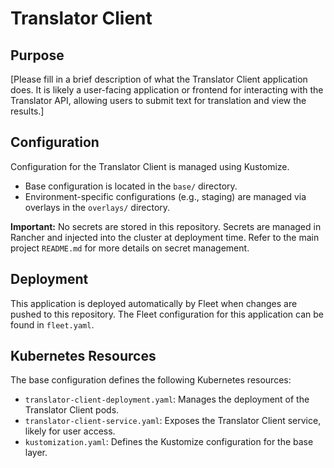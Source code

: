 # Translator Client

## Purpose
[Please fill in a brief description of what the Translator Client application does. It is likely a user-facing application or frontend for interacting with the Translator API, allowing users to submit text for translation and view the results.]

## Configuration
Configuration for the Translator Client is managed using Kustomize.
- Base configuration is located in the `base/` directory.
- Environment-specific configurations (e.g., staging) are managed via overlays in the `overlays/` directory.

**Important:** No secrets are stored in this repository. Secrets are managed in Rancher and injected into the cluster at deployment time. Refer to the main project `README.md` for more details on secret management.

## Deployment
This application is deployed automatically by Fleet when changes are pushed to this repository. The Fleet configuration for this application can be found in `fleet.yaml`.

## Kubernetes Resources
The base configuration defines the following Kubernetes resources:
- `translator-client-deployment.yaml`: Manages the deployment of the Translator Client pods.
- `translator-client-service.yaml`: Exposes the Translator Client service, likely for user access.
- `kustomization.yaml`: Defines the Kustomize configuration for the base layer.
